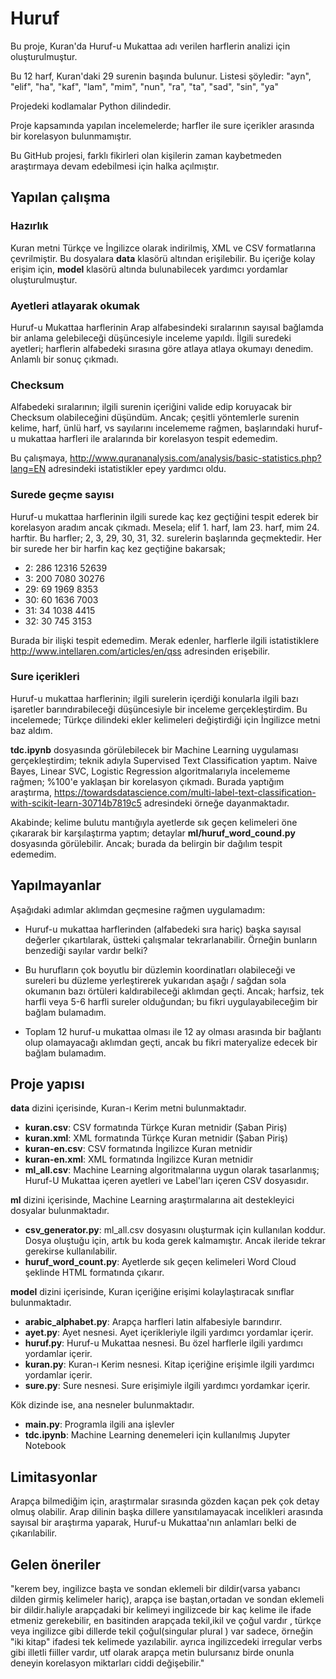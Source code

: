 # Huruf

Bu proje, Kuran'da Huruf-u Mukattaa adı verilen harflerin analizi için oluşturulmuştur. 

Bu 12 harf, Kuran'daki 29 surenin başında bulunur. Listesi şöyledir: "ayn", "elif", "ha", "kaf", "lam", "mim", "nun", "ra", "ta", "sad", "sin", "ya"

Projedeki kodlamalar Python dilindedir.

Proje kapsamında yapılan incelemelerde; harfler ile sure içerikler arasında bir korelasyon bulunmamıştır.

Bu GitHub projesi, farklı fikirleri olan kişilerin zaman kaybetmeden araştırmaya devam edebilmesi için
halka açılmıştır.

## Yapılan çalışma

### Hazırlık

Kuran metni Türkçe ve İngilizce olarak indirilmiş, XML ve CSV formatlarına çevrilmiştir. Bu dosyalara
**data** klasörü altından erişilebilir. Bu içeriğe kolay erişim için, **model** klasörü altında bulunabilecek 
yardımcı yordamlar oluşturulmuştur.

### Ayetleri atlayarak okumak 

Huruf-u Mukattaa harflerinin Arap alfabesindeki sıralarının sayısal bağlamda bir anlama gelebileceği düşüncesiyle
inceleme yapıldı. İlgili suredeki ayetleri; harflerin alfabedeki sırasına göre atlaya atlaya okumayı denedim. 
Anlamlı bir sonuç çıkmadı. 

### Checksum

Alfabedeki sıralarının; ilgili surenin içeriğini valide edip koruyacak bir Checksum olabileceğini düşündüm.
Ancak; çeşitli yöntemlerle surenin kelime, harf, ünlü harf, vs sayılarını incelememe rağmen, 
başlarındaki huruf-u mukattaa harfleri ile aralarında bir korelasyon tespit edemedim.

Bu çalışmaya, http://www.qurananalysis.com/analysis/basic-statistics.php?lang=EN adresindeki istatistikler
epey yardımcı oldu.

### Surede geçme sayısı

Huruf-u mukattaa harflerinin ilgili surede kaç kez geçtiğini tespit ederek bir korelasyon
aradım ancak çıkmadı. Mesela; elif 1. harf, lam 23. harf, mim 24. harftir. Bu harfler; 2, 3, 29, 30, 31, 32.
surelerin başlarında geçmektedir. Her bir surede her bir harfin kaç kez geçtiğine bakarsak;

- 2: 286 12316 52639 
- 3: 200 7080 30276
- 29: 69 1969 8353
- 30: 60 1636 7003
- 31: 34 1038 4415
- 32: 30 745 3153   

Burada bir ilişki tespit edemedim. Merak edenler, harflerle ilgili istatistiklere 
http://www.intellaren.com/articles/en/qss adresinden erişebilir. 

### Sure içerikleri

Huruf-u mukattaa harflerinin; ilgili surelerin içerdiği konularla ilgili bazı işaretler barındırabileceği
düşüncesiyle bir inceleme gerçekleştirdim. Bu incelemede; Türkçe dilindeki ekler kelimeleri değiştirdiği
için İngilizce metni baz aldım.

**tdc.ipynb** dosyasında görülebilecek bir Machine Learning uygulaması gerçekleştirdim; teknik adıyla
Supervised Text Classification yaptım. Naive Bayes, Linear SVC, Logistic Regression algoritmalarıyla
incelememe rağmen; %100'e yaklaşan bir korelasyon çıkmadı. Burada yaptığım araştırma, 
https://towardsdatascience.com/multi-label-text-classification-with-scikit-learn-30714b7819c5 adresindeki
örneğe dayanmaktadır.

Akabinde; kelime bulutu mantığıyla ayetlerde sık geçen kelimeleri öne çıkararak bir karşılaştırma yaptım;
detaylar **ml/huruf_word_cound.py** dosyasında görülebilir. Ancak; burada da belirgin bir dağılım
tespit edemedim.

## Yapılmayanlar

Aşağıdaki adımlar aklımdan geçmesine rağmen uygulamadım:

- Huruf-u mukattaa harflerinden (alfabedeki sıra hariç) başka sayısal değerler çıkartılarak, üstteki 
çalışmalar tekrarlanabilir. Örneğin bunların benzediği sayılar vardır belki?

- Bu hurufların çok boyutlu bir düzlemin koordinatları olabileceği ve sureleri bu düzleme yerleştirerek
yukarıdan aşağı / sağdan sola okumanın bazı örtüleri kaldırabileceği aklımdan geçti. Ancak; harfsiz,
tek harfli veya 5-6 harfli sureler olduğundan; bu fikri uygulayabileceğim bir bağlam bulamadım. 

- Toplam 12 huruf-u mukattaa olması ile 12 ay olması arasında bir bağlantı olup olamayacağı aklımdan
geçti, ancak bu fikri materyalize edecek bir bağlam bulamadım.

## Proje yapısı

**data** dizini içerisinde, Kuran-ı Kerim metni
bulunmaktadır.

- **kuran.csv**: CSV formatında Türkçe Kuran metnidir (Şaban Piriş)
- **kuran.xml**: XML formatında Türkçe Kuran metnidir (Şaban Piriş)
- **kuran-en.csv**: CSV formatında İngilizce Kuran metnidir
- **kuran-en.xml**: XML formatında İngilizce Kuran metnidir
- **ml_all.csv**: Machine Learning algoritmalarına uygun olarak tasarlanmış; Huruf-U Mukattaa içeren ayetleri ve Label'ları içeren CSV dosyasıdır. 

**ml** dizini içerisinde, Machine Learning araştırmalarına ait destekleyici dosyalar bulunmaktadır.

- **csv_generator.py**: ml_all.csv dosyasını oluşturmak için kullanılan koddur. Dosya oluştuğu için, artık bu koda gerek kalmamıştır. Ancak ileride tekrar gerekirse kullanılabilir.
- **huruf_word_count.py**: Ayetlerde sık geçen kelimeleri Word Cloud şeklinde HTML formatında çıkarır. 

**model** dizini içerisinde, Kuran içeriğine erişimi kolaylaştıracak sınıflar bulunmaktadır.

- **arabic_alphabet.py**: Arapça harfleri latin alfabesiyle barındırır.
- **ayet.py**: Ayet nesnesi. Ayet içerikleriyle ilgili yardımcı yordamlar içerir.
- **huruf.py**: Huruf-u Mukattaa nesnesi. Bu özel harflerle ilgili yardımcı yordamlar içerir.
- **kuran.py**: Kuran-ı Kerim nesnesi. Kitap içeriğine erişimle ilgili yardımcı yordamlar içerir.
- **sure.py**: Sure nesnesi. Sure erişimiyle ilgili yardımcı yordamkar içerir.

Kök dizinde ise, ana nesneler bulunmaktadır.

- **main.py**: Programla ilgili ana işlevler
- **tdc.ipynb**: Machine Learning denemeleri için kullanılmış Jupyter Notebook

## Limitasyonlar

Arapça bilmediğim için, araştırmalar sırasında gözden kaçan pek çok detay olmuş olabilir. Arap dilinin başka dillere 
yansıtılamayacak incelikleri arasında sayısal bir araştırma yaparak, Huruf-u Mukattaa'nın anlamları belki de
çıkarılabilir. 

## Gelen öneriler

"kerem bey, ingilizce başta ve sondan eklemeli bir dildir(varsa yabancı dilden girmiş kelimeler hariç), arapça ise baştan,ortadan ve sondan eklemeli bir dildir.haliyle arapçadaki bir kelimeyi ingilizcede bir kaç kelime ile ifade etmeniz gerekebilir, en basitinden arapçada tekil,ikil ve çoğul vardır , türkçe veya ingilizce gibi dillerde tekil çoğul(singular plural ) var sadece, örneğin "iki kitap" ifadesi tek kelimede yazılabilir. 
ayrıca ingilizcedeki irregular verbs gibi illetli fiiller vardır, utf olarak arapça metin bulursanız birde onunla deneyin korelasyon miktarları ciddi değişebilir."
